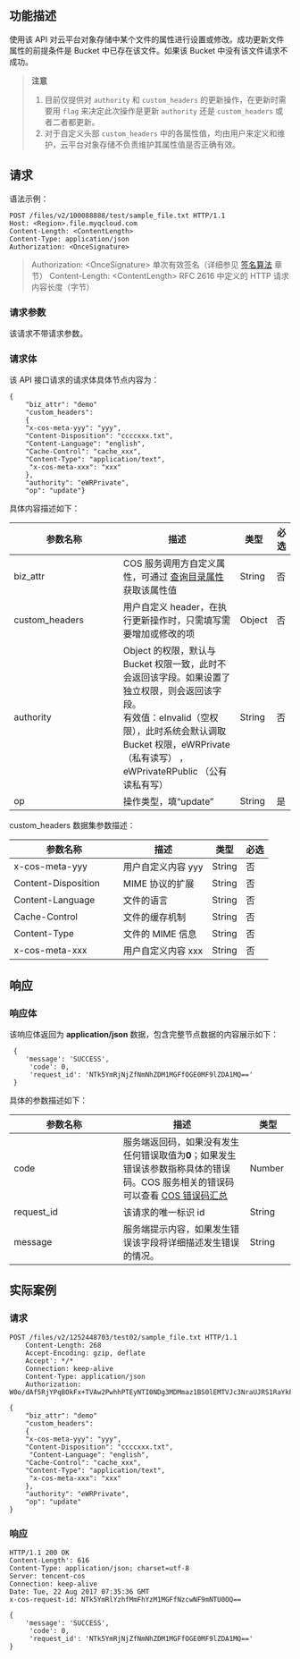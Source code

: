 ## 功能描述
使用该 API 对云平台对象存储中某个文件的属性进行设置或修改。成功更新文件属性的前提条件是 Bucket 中已存在该文件。如果该 Bucket 中没有该文件请求不成功。

>**注意**
>1. 目前仅提供对 `authority` 和 `custom_headers` 的更新操作，在更新时需要用 `flag` 来决定此次操作是更新 `authority` 还是 `custom_headers` 或者二者都更新。
>2. 对于自定义头部 `custom_headers` 中的各属性值，均由用户来定义和维护，云平台对象存储不负责维护其属性值是否正确有效。


## 请求
语法示例：
```
POST /files/v2/100088888/test/sample_file.txt HTTP/1.1
Host: <Region>.file.myqcloud.com
Content-Length: <ContentLength>
Content-Type: application/json
Authorization: <OnceSignature>

```
> Authorization: &lt;OnceSignature&gt; 单次有效签名（详细参见 [签名算法](/document/product/436/6054) 章节）
> Content-Length: &lt;ContentLength&gt; RFC 2616 中定义的 HTTP 请求内容长度（字节）

### 请求参数
该请求不带请求参数。<style  rel="stylesheet"> table th:nth-of-type(1) { width: 180px; }</style>

### 请求体
该 API 接口请求的请求体具体节点内容为：
```
{
	"biz_attr": "demo"
    "custom_headers": 
	{
	"x-cos-meta-yyy": "yyy", 
	"Content-Disposition": "ccccxxx.txt", 
	"Content-Language": "english",
 	"Cache-Control": "cache_xxx", 
	"Content-Type": "application/text",
	 "x-cos-meta-xxx": "xxx"
	}, 
    "authority": "eWRPrivate", 
    "op": "update"}
```
具体内容描述如下：

|参数名称|	描述	|类型|	必选|
|---|---|---|---|
|biz_attr| COS 服务调用方自定义属性，可通过 [查询目录属性](/document/product/436/6063) 获取该属性值	|String	|否|
|custom_headers|	用户自定义 header，在执行更新操作时，只需填写需要增加或修改的项	|	Object	|否|
|authority|	Object 的权限，默认与 Bucket 权限一致，此时不会返回该字段。如果设置了独立权限，则会返回该字段。<br>有效值：eInvalid（空权限），此时系统会默认调取 Bucket 权限，eWRPrivate（私有读写） ，eWPrivateRPublic （公有读私有写）	|String	|否|
|op|	操作类型，填“update”	|String	|是|

custom_headers 数据集参数描述：

|参数名称|描述|类型|必选|
|---|-- |--|--|
| x-cos-meta-yyy | 用户自定义内容 yyy  | String |  否 |
|Content-Disposition|   MIME 协议的扩展   |String |  否 |
| Content-Language |   文件的语言  | String |  否 |
|Cache-Control| 文件的缓存机制 |String |  否 |
|Content-Type|  文件的 MIME 信息  |String |  否 |
| x-cos-meta-xxx |    用户自定义内容 xxx      | String |  否 |



## 响应

### 响应体

该响应体返回为 **application/json** 数据，包含完整节点数据的内容展示如下：
```
 {
	'message': 'SUCCESS', 
     'code': 0, 
     'request_id': 'NTk5YmRjNjZfNmNhZDM1MGFfOGE0MF9lZDA1MQ=='
 }
```
具体的参数描述如下：

| 参数名称 | 描述     | 类型 |
|-------|-------|------|
| code     |服务端返回码，如果没有发生任何错误取值为**0**；如果发生错误该参数指称具体的错误码。COS 服务相关的错误码可以查看 [COS 错误码汇总](/document/product/436/8432) |  Number   |
|request_id| 该请求的唯一标识 id |String  | 
| message  |服务端提示内容，如果发生错误该字段将详细描述发生错误的情况。  |  String | 


## 实际案例

### 请求
```
POST /files/v2/1252448703/test02/sample_file.txt HTTP/1.1
    Content-Length: 268
    Accept-Encoding: gzip, deflate
    Accept': */*
    Connection: keep-alive
    Content-Type: application/json
    Authorization: W0o/dAf5RjYPqBOkFx+TVAw2PwhhPTEyNTI0NDg3MDMmaz1BS0lEMTVJc3NraUJRS1RaYkFvNldoZ2NCcVZsczlTbXVHMDAmZT0wJnQ9MTUwMzM4OTUwMyZyPTc1ODUyMTM3OSZmPS8xMjUyNDQ4NzAzL3Rlc3QwMi9zYW1wbGVfZmlsZS50eHQmYj10ZXN0MDI=
		
{ 
	"biz_attr": "demo"
    "custom_headers": 
	{ 
	"x-cos-meta-yyy": "yyy", 
	"Content-Disposition": "ccccxxx.txt",
	 "Content-Language": "english", 
	"Cache-Control": "cache_xxx", 
	"Content-Type": "application/text",
	 "x-cos-meta-xxx": "xxx"
	}, 
    "authority": "eWRPrivate", 
    "op": "update"
}
```

### 响应
```
HTTP/1.1 200 OK
Content-Length': 616
Content-Type: application/json; charset=utf-8
Server: tencent-cos
Connection: keep-alive
Date: Tue, 22 Aug 2017 07:35:36 GMT 
x-cos-request-id: NTk5YmRlYzhfMmFhYzM1MGFfNzcwNF9mNTU0OQ==
		
{
	'message': 'SUCCESS', 
     'code': 0, 
     'request_id': 'NTk5YmRjNjZfNmNhZDM1MGFfOGE0MF9lZDA1MQ=='
}

```

